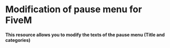 # Modification of pause menu for FiveM
#### This resource allows you to modify the texts of the pause menu (Title and categories)
